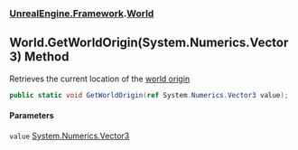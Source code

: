 ### [UnrealEngine.Framework](./UnrealEngine-Framework.md 'UnrealEngine.Framework').[World](./World.md 'UnrealEngine.Framework.World')
## World.GetWorldOrigin(System.Numerics.Vector3) Method
Retrieves the current location of the <a href="https://docs.unrealengine.com/en-US/Engine/LevelStreaming/WorldBrowser/index.html">world origin</a>  
```csharp
public static void GetWorldOrigin(ref System.Numerics.Vector3 value);
```
#### Parameters
<a name='UnrealEngine-Framework-World-GetWorldOrigin(System-Numerics-Vector3)-value'></a>
`value` [System.Numerics.Vector3](https://docs.microsoft.com/en-us/dotnet/api/System.Numerics.Vector3 'System.Numerics.Vector3')  
  

